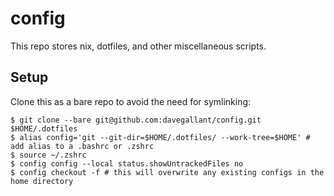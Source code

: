 # config

This repo stores nix, dotfiles, and other miscellaneous scripts.

## Setup

Clone this as a bare repo to avoid the need for symlinking:

```console
$ git clone --bare git@github.com:davegallant/config.git $HOME/.dotfiles
$ alias config='git --git-dir=$HOME/.dotfiles/ --work-tree=$HOME' # add alias to a .bashrc or .zshrc
$ source ~/.zshrc
$ config config --local status.showUntrackedFiles no
$ config checkout -f # this will overwrite any existing configs in the home directory
```
